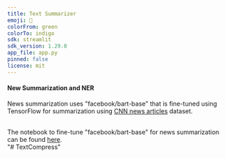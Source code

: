 ```yaml
---
title: Text Summarizer
emoji: 🏢
colorFrom: green
colorTo: indigo
sdk: streamlit
sdk_version: 1.29.0
app_file: app.py
pinned: false
license: mit
---
```


#### New Summarization and NER

News summarization uses "facebook/bart-base" that is fine-tuned using TensorFlow for summarization using 
<a href = "https://www.kaggle.com/datasets/gowrishankarp/newspaper-text-summarization-cnn-dailymail" target="_blank">CNN news articles</a> dataset.<br><br>

The notebook to fine-tune "facebook/bart-base" for news summarization can be found <a href="https://huggingface.co/spaces/Sravan1214/news-summarizer-ner/blob/main/bart_en_summarization.ipynb">here</a>.<br>"# TextCompress" 
